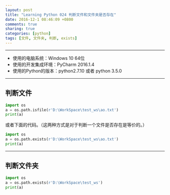 ```yaml
---
layout: post
title: "Learning Python 024 判断文件和文件夹是否存在"
date: 2016-12-1 08:46:09 +0800
comments: true
sharing: true
categories: [python]
tags: [文件, 文件夹, 判断, exists]
---
```



---

* 使用的电脑系统：Windows 10 64位
* 使用的开发集成环境：PyCharm 2016.1.4
* 使用的Python的版本：python2.7.10 或者 python 3.5.0

---

## 判断文件

```python
import os
a = os.path.isfile(r'D:\WorkSpace\test_ws\ao.txt')
print(a)
```

或者下面的代码。（这两种方式是对于判断一个文件是否存在是等价的。）

```python
import os
a = os.path.exists(r'D:\WorkSpace\test_ws\ao.txt')
print(a)
```

----------


## 判断文件夹

```python
import os
a = os.path.exists(r'D:\WorkSpace\test_ws')
print(a)
```
